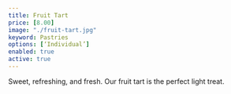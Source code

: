 ```yaml
---
title: Fruit Tart
price: [8.00]
image: "./fruit-tart.jpg"
keyword: Pastries
options: [‘Individual’]
enabled: true
active: true
---
```

Sweet, refreshing, and fresh. Our fruit tart is the perfect light treat.

